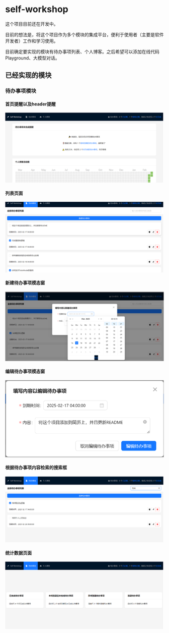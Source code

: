 # self-workshop
这个项目目前还在开发中。

目前的想法是，将这个项目作为多个模块的集成平台，便利于使用者（主要是软件开发者）工作和学习使用。

目前确定要实现的模块有待办事项列表、个人博客。之后希望可以添加在线代码Playground、大模型对话。

## 已经实现的模块

### 待办事项模块

#### 首页提醒以及header提醒

![image-20250217021014474](./pic/image-20250217021014474.png)

#### 列表页面

![image-20250217021146247](./pic/image-20250217021146247.png)

#### 新建待办事项模态窗

![image-20250217021304122](./pic/image-20250217021304122.png)

#### 编辑待办事项模态窗

![image-20250217021339012](./pic/image-20250217021339012.png)

#### 根据待办事项内容检索的搜索框

![image-20250217021442223](./pic/image-20250217021442223.png)

#### 统计数据页面

![image-20250217021621314](./pic/image-20250217021621314.png)
